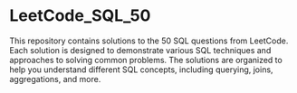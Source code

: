 # LeetCode_SQL_50
This repository contains solutions to the 50 SQL questions from LeetCode. Each solution is designed to demonstrate various SQL techniques and approaches to solving common problems. The solutions are organized to help you understand different SQL concepts, including querying, joins, aggregations, and more.
